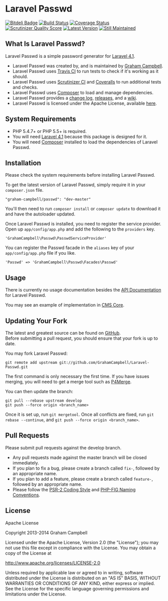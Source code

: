Laravel Passwd
==============


[![Bitdeli Badge](https://d2weczhvl823v0.cloudfront.net/GrahamCampbell/Laravel-Passwd/trend.png)](https://bitdeli.com/free "Bitdeli Badge")
[![Build Status](https://travis-ci.org/GrahamCampbell/Laravel-Passwd.png?branch=develop)](https://travis-ci.org/GrahamCampbell/Laravel-Passwd)
[![Coverage Status](https://coveralls.io/repos/GrahamCampbell/Laravel-Passwd/badge.png?branch=develop)](https://coveralls.io/r/GrahamCampbell/Laravel-Passwd)
[![Scrutinizer Quality Score](https://scrutinizer-ci.com/g/GrahamCampbell/Laravel-Passwd/badges/quality-score.png?s=e388e17e6a7baae31b5cd7ced1d71c9eb2f6e926)](https://scrutinizer-ci.com/g/GrahamCampbell/Laravel-Passwd)
[![Latest Version](https://poser.pugx.org/graham-campbell/passwd/v/stable.png)](https://packagist.org/packages/graham-campbell/passwd)
[![Still Maintained](http://stillmaintained.com/GrahamCampbell/Laravel-Passwd.png)](http://stillmaintained.com/GrahamCampbell/Laravel-Passwd)


## What Is Laravel Passwd?

Laravel Passwd is a simple password generator for [Laravel 4.1](http://laravel.com).  

* Laravel Passwd was created by, and is maintained by [Graham Campbell](https://github.com/GrahamCampbell).  
* Laravel Passwd uses [Travis CI](https://travis-ci.org/GrahamCampbell/Laravel-Passwd) to run tests to check if it's working as it should.  
* Laravel Passwd uses [Scrutinizer CI](https://scrutinizer-ci.com/g/GrahamCampbell/Laravel-Passwd) and [Coveralls](https://coveralls.io/r/GrahamCampbell/Laravel-Passwd) to run additional tests and checks.  
* Laravel Passwd uses [Composer](https://getcomposer.org) to load and manage dependencies.  
* Laravel Passwd provides a [change log](https://github.com/GrahamCampbell/Laravel-Passwd/blob/develop/CHANGELOG.md), [releases](https://github.com/GrahamCampbell/Laravel-Passwd/releases), and a [wiki](https://github.com/GrahamCampbell/Laravel-Passwd/wiki).  
* Laravel Passwd is licensed under the Apache License, available [here](https://github.com/GrahamCampbell/Laravel-Passwd/blob/develop/LICENSE.md).  


## System Requirements

* PHP 5.4.7+ or PHP 5.5+ is required.  
* You will need [Laravel 4.1](http://laravel.com) because this package is designed for it.  
* You will need [Composer](https://getcomposer.org) installed to load the dependencies of Laravel Passwd.  


## Installation

Please check the system requirements before installing Laravel Passwd.  

To get the latest version of Laravel Passwd, simply require it in your `composer.json` file.  

`"graham-campbell/passwd": "dev-master"`  

You'll then need to run `composer install` or `composer update` to download it and have the autoloader updated.  

Once Laravel Passwd is installed, you need to register the service provider. Open up `app/config/app.php` and add the following to the `providers` key.  

`'GrahamCampbell\Passwd\PasswdServiceProvider'`  

You can register the Passwd facade in the `aliases` key of your `app/config/app.php` file if you like.  

`'Passwd' => 'GrahamCampbell\Passwd\Facades\Passwd'`  


## Usage

There is currently no usage documentation besides the [API Documentation](http://grahamcampbell.github.io/Laravel-Passwd
) for Laravel Passwd.  

You may see an example of implementation in [CMS Core](https://github.com/GrahamCampbell/CMS-Core).  


## Updating Your Fork

The latest and greatest source can be found on [GitHub](https://github.com/GrahamCampbell/Laravel-Passwd).  
Before submitting a pull request, you should ensure that your fork is up to date.  

You may fork Laravel Passwd:  

    git remote add upstream git://github.com/GrahamCampbell/Laravel-Passwd.git

The first command is only necessary the first time. If you have issues merging, you will need to get a merge tool such as [P4Merge](http://perforce.com/product/components/perforce_visual_merge_and_diff_tools).  

You can then update the branch:  

    git pull --rebase upstream develop
    git push --force origin <branch_name>

Once it is set up, run `git mergetool`. Once all conflicts are fixed, run `git rebase --continue`, and `git push --force origin <branch_name>`.  


## Pull Requests

Please submit pull requests against the develop branch.  

* Any pull requests made against the master branch will be closed immediately.  
* If you plan to fix a bug, please create a branch called `fix-`, followed by an appropriate name.  
* If you plan to add a feature, please create a branch called `feature-`, followed by an appropriate name.  
* Please follow the [PSR-2 Coding Style](https://github.com/php-fig/fig-standards/blob/master/accepted/PSR-2-coding-style-guide.md) and [PHP-FIG Naming Conventions](https://github.com/php-fig/fig-standards/blob/master/bylaws/002-psr-naming-conventions.md).  


## License

Apache License  

Copyright 2013-2014 Graham Campbell  

Licensed under the Apache License, Version 2.0 (the "License");
you may not use this file except in compliance with the License.
You may obtain a copy of the License at  

 http://www.apache.org/licenses/LICENSE-2.0  

Unless required by applicable law or agreed to in writing, software
distributed under the License is distributed on an "AS IS" BASIS,
WITHOUT WARRANTIES OR CONDITIONS OF ANY KIND, either express or implied.
See the License for the specific language governing permissions and
limitations under the License.  
